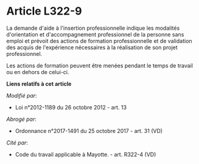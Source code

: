 # Article L322-9

La  demande d'aide à l'insertion professionnelle indique  les modalités d'orientation et d'accompagnement professionnel de la
personne sans emploi et prévoit des actions de formation professionnelle et de validation des acquis de l'expérience
nécessaires à la réalisation de son projet professionnel. 

Les actions de formation peuvent être menées pendant le temps de travail ou en dehors de celui-ci.

**Liens relatifs à cet article**

_Modifié par_:

  - Loi n°2012-1189 du 26 octobre 2012 - art. 13

_Abrogé par_:

  - Ordonnance n°2017-1491 du 25 octobre 2017 - art. 31 (VD)

_Cité par_:

  - Code du travail applicable à Mayotte. - art. R322-4 (VD)
